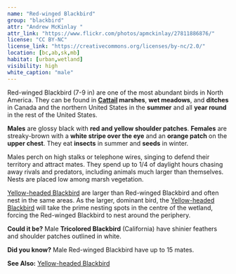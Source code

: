 ```yaml
---
name: "Red-winged Blackbird"
group: "blackbird"
attr: "Andrew McKinlay "
attr_link: "https://www.flickr.com/photos/apmckinlay/27811886876/"
license: "CC BY-NC"
license_link: "https://creativecommons.org/licenses/by-nc/2.0/"
location: [bc,ab,sk,mb]
habitat: [urban,wetland]
visibility: high
white_caption: "male"
---
```

Red-winged Blackbird (7-9 in) are one of the most abundant birds in North America. They can be found in **[Cattail](/plants/cattail/) marshes**, **wet meadows**, and **ditches** in Canada and the northern United States in the **summer** and all **year round** in the rest of the United States.

**Males** are glossy black with **red and yellow shoulder patches**. **Females** are streaky-brown with a **white stripe over the eye** and an **orange patch** on the **upper chest**. They eat **insects** in summer and **seeds** in winter.

Males perch on high stalks or telephone wires, singing to defend their territory and attract mates. They spend up to 1/4 of daylight hours chasing away rivals and predators, including animals much larger than themselves. Nests are placed low among marsh vegetation.

[Yellow-headed Blackbird](/birds/yellhead/) are larger than Red-winged Blackbird and often nest in the same areas. As the larger, dominant bird, the [Yellow-headed Blackbird](/birds/yellhead/) will take the prime nesting spots in the centre of the wetland, forcing the Red-winged Blackbird to nest around the periphery.

**Could it be?** Male **Tricolored Blackbird** (California) have shinier feathers and shoulder patches outlined in white.

**Did you know?** Male Red-winged Blackbird have up to 15 mates.

<!-- generated, do not edit -->
**See Also:**
[Yellow-headed Blackbird](/birds/yellhead/)
